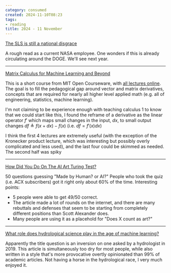 ```yaml
---
category: consumed
created: 2024-11-10T08:23
tags:
- reading
title: 2024 - 11 November
---
```




[The SLS is still a national disgrace](https://caseyhandmer.wordpress.com/2024/10/02/sls-is-still-a-national-disgrace/)

A rough read as a current NASA employee. One wonders if this is already circulating around the DOGE. We'll see next year.


--------------------

[Matrix Calculus for Machine Learning and Beyond](https://ocw.mit.edu/courses/18-s096-matrix-calculus-for-machine-learning-and-beyond-january-iap-2023/)

This is a short course from MIT Open Courseware, with [all lectures online](https://www.youtube.com/playlist?app=desktop&list=PLUl4u3cNGP62EaLLH92E_VCN4izBKK6OE). The goal is to fill the pedagogical gap around vector and matrix derivatives, concepts that are required for nearly all higher level applied math (e.g. all of engineering, statistics, machine learning).

I'm not claiming to be experience enough with teaching calculus 1 to know that we could start like this,
I found the reframe of a derivative as the linear operator $f'$ which maps small changes in the input, $dx$, to small output changes $df \triangleq f(x + dx) - f(x)$ (i.e.  $df = f'(x)dx$)

I think the first 4 lectures are extremely useful (with the exception of the Kronecker product lecture, which was interesting but possibly overly complicated and less used), and the last four could be skimmed as needed. The second half was spiky


-------------

[How Did You Do On The AI Art Turing Test?](https://www.astralcodexten.com/p/how-did-you-do-on-the-ai-art-turing)

50 questions guessing "Made by Human? or AI?"
People who took the quiz (i.e. ACX subscribers) got it right only about 60% of the time.
Interesting points:
- 5 people were able to get 49/50 correct. 
- The article made a lot of rounds on the internet, and there are many rebuttals and defenses that seem to be starting from completely different positions than Scott Alexander does. 
- Many people are using it as a placehold for "Does X count as art?" 


------------

[What role does hydrological science play in the age of machine learning?](https://agupubs.onlinelibrary.wiley.com/doi/pdfdirect/10.1029/2020WR028091)

Apparently the title question is an inversion on one asked by a hydrologist in 2019. This article is simultaneously too dry for most people, while also written in a style that's more provocative overtly opinionated than 99% of academic articles. Not having a horse in the hydrological race, I very much enjoyed it.

